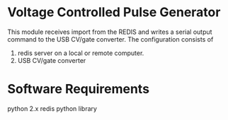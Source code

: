 Voltage Controlled Pulse Generator
==================================

This module receives import from the REDIS and writes a serial output command to the USB CV/gate converter. The configuration consists of

1) redis server on a local or remote computer.
2) USB CV/gate converter

Software Requirements
=====================
python 2.x
redis python library
